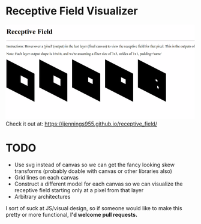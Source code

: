# Receptive Field Visualizer
![](./docs/demo.gif)
Check it out at: https://jjennings955.github.io/receptive_field/

# TODO
* Use svg instead of canvas so we can get the fancy looking skew transforms (probably doable with canvas or other libraries also)
* Grid lines on each canvas
* Construct a different model for each canvas so we can visualize the receptive field starting only at a pixel from that layer
* Arbitrary architectures

I sort of suck at JS/visual design, so if someone would like to make this pretty or more functional, **I'd welcome pull requests.**